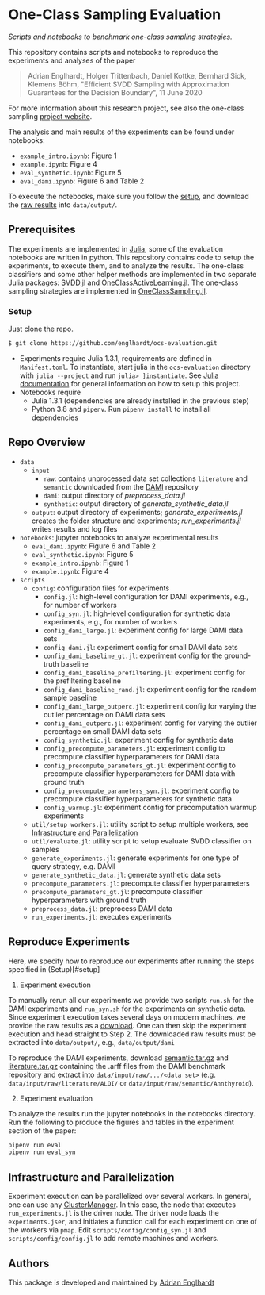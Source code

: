 # One-Class Sampling Evaluation
_Scripts and notebooks to benchmark one-class sampling strategies._

This repository contains scripts and notebooks to reproduce the experiments and analyses of the paper

> Adrian Englhardt, Holger Trittenbach, Daniel Kottke, Bernhard Sick, Klemens Böhm, "Efficient SVDD Sampling with Approximation Guarantees for the Decision Boundary", 11 June 2020


For more information about this research project, see also the one-class sampling [project website](https://www.ipd.kit.edu/ocs/).

The analysis and main results of the experiments can be found under notebooks:

* `example_intro.ipynb`: Figure 1
* `example.ipynb`: Figure 4
* `eval_synthetic.ipynb`: Figure 5
* `eval_dami.ipynb`: Figure 6 and Table 2

To execute the notebooks, make sure you follow the [setup](#setup), and download the [raw results](https://www.ipd.kit.edu/ocs/output.zip) into `data/output/`.

## Prerequisites

The experiments are implemented in [Julia](https://julialang.org/), some of the evaluation notebooks are written in python.
This repository contains code to setup the experiments, to execute them, and to analyze the results.
The one-class classifiers and some other helper methods are implemented in two separate Julia packages: [SVDD.jl](https://github.com/englhardt/SVDD.jl) and [OneClassActiveLearning.jl](https://github.com/englhardt/OneClassActiveLearning.jl). The one-class sampling strategies are implemented in [OneClassSampling.jl](https://github.com/englhardt/OneClassSampling.jl).

### Setup

Just clone the repo.
```bash
$ git clone https://github.com/englhardt/ocs-evaluation.git
```
* Experiments require Julia 1.3.1, requirements are defined in `Manifest.toml`. To instantiate, start julia in the `ocs-evaluation` directory with `julia --project` and run `julia> ]instantiate`. See [Julia documentation](https://docs.julialang.org/en/v1.0/stdlib/Pkg/#Using-someone-else's-project-1) for general information on how to setup this project.
* Notebooks require
  * Julia 1.3.1 (dependencies are already installed in the previous step)
  * Python 3.8 and `pipenv`. Run `pipenv install` to install all dependencies

## Repo Overview

* `data`
  * `input`
    * `raw`: contains unprocessed data set collections `literature` and `semantic` downloaded from the [DAMI](http://www.dbs.ifi.lmu.de/research/outlier-evaluation/DAMI/) repository
    * `dami`: output directory of _preprocess_data.jl_
    * `synthetic`: output directory of _generate_synthetic_data.jl_
  * `output`: output directory of experiments; _generate_experiments.jl_ creates the folder structure and experiments; _run_experiments.jl_ writes results and log files
* `notebooks`: jupyter notebooks to analyze experimental results
  * `eval_dami.ipynb`: Figure 6 and Table 2
  * `eval_synthetic.ipynb`: Figure 5
  * `example_intro.ipynb`: Figure 1
  * `example.ipynb`: Figure 4
* `scripts`
  * `config`: configuration files for experiments
    * `config.jl`: high-level configuration for DAMI experiments, e.g., for number of workers
    * `config_syn.jl`: high-level configuration for synthetic data experiments, e.g., for number of workers
    * `config_dami_large.jl`: experiment config for large DAMI data sets
    * `config_dami.jl`: experiment config for small DAMI data sets
    * `config_dami_baseline_gt.jl`: experiment config for the ground-truth baseline
    * `config_dami_baseline_prefiltering.jl`: experiment config for the prefiltering baseline
    * `config_dami_baseline_rand.jl`: experiment config for the random sample baseline
    * `config_dami_large_outperc.jl`: experiment config for varying the outlier percentage on DAMI data sets
    * `config_dami_outperc.jl`: experiment config for varying the outlier percentage on small DAMI data sets
    * `config_synthetic.jl`: experiment config for synthetic data
    * `config_precompute_parameters.jl`: experiment config to precompute classifier hyperparameters for DAMI data
    * `config_precompute_parameters_gt.jl`: experiment config to precompute classifier hyperparameters for DAMI data with ground truth
    * `config_precompute_parameters_syn.jl`: experiment config to precompute classifier hyperparameters for synthetic data
    * `config_warmup.jl`: experiment config for precomputation warmup experiments
  * `util/setup_workers.jl`: utility script to setup multiple workers, see [Infrastructure and Parallelization](#infrastructure-and-parallelization)
  * `util/evaluate.jl`: utility script to setup evaluate SVDD classifier on samples
  * `generate_experiments.jl`: generate experiments for one type of query strategy, e.g. DAMI
  * `generate_synthetic_data.jl`: generate synthetic data sets
  * `precompute_parameters.jl`: precompute classifier hyperparameters
  * `precompute_parameters_gt.jl`: precompute classifier hyperparameters with ground truth
  * `preprocess_data.jl`: preprocess DAMI data
  * `run_experiments.jl`: executes experiments

## Reproduce Experiments

Here, we specify how to reproduce our experiments after running the steps specified in (Setup)[#setup]

1. Experiment execution

To manually rerun all our experiments we provide two scripts `run.sh` for the DAMI experiments and `run_syn.sh` for the experiments on synthetic data. Since experiment execution takes several days on modern machines, we provide the raw results as a [download](https://www.ipd.kit.edu/ocs/output.zip). One can then skip the experiment execution and head straight to Step 2. The downloaded raw results must be extracted into `data/output/`, e.g., `data/output/dami`

To reproduce the DAMI experiments, download [semantic.tar.gz](http://www.dbs.ifi.lmu.de/research/outlier-evaluation/input/semantic.tar.gz) and [literature.tar.gz](http://www.dbs.ifi.lmu.de/research/outlier-evaluation/input/literature.tar.gz) containing the .arff files from the DAMI benchmark repository and extract into `data/input/raw/.../<data set>` (e.g. `data/input/raw/literature/ALOI/` or `data/input/raw/semantic/Annthyroid`).

2. Experiment evaluation

To analyze the results run the jupyter notebooks in the notebooks directory. Run the following to produce the figures and tables in the experiment section of the paper:

```bash
pipenv run eval
pipenv run eval_syn
```

## Infrastructure and Parallelization

Experiment execution can be parallelized over several workers. In general, one can use any [ClusterManager](https://github.com/JuliaParallel/ClusterManagers.jl). In this case, the node that executes `run_experiments.jl` is the driver node. The driver node loads the `experiments.jser`, and initiates a function call for each experiment on one of the workers via `pmap`. Edit `scripts/config/config_syn.jl` and `scripts/config/config.jl` to add remote machines and workers.

## Authors
This package is developed and maintained by [Adrian Englhardt](https://github.com/englhardt/)
